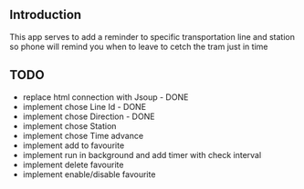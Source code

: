 ## Introduction
This app serves to add a reminder to specific transportation line and station so phone will remind you when to leave to cetch the tram just in time

## TODO
* replace html connection with Jsoup - DONE
* implement chose Line Id - DONE
* implement chose Direction - DONE
* implement chose Station
* implement chose Time advance
* implement add to favourite
* implement run in background and add timer with check interval
* implement delete favourite
* implement enable/disable favourite

 

